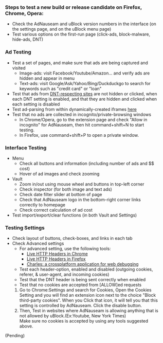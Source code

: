 ### Steps to test a new build or release candidate on Firefox, Chrome, Opera:

* Check the AdNauseam and uBlock version numbers in the interface (on the settings page, and on the uBlock menu page)
* Test various options on the first-run page (click-ads, block-malware, hide-ads, DNT)

### Ad Testing
* Test a set of pages, and make sure that ads are being captured and visited   
  * Image-ads: visit Facebook/Youtube/Amazon... and verify ads are hidden and appear in menu
  * Text-ads: visit Google/Ask/Yahoo/Bing/Duckduckgo to search for keywords such as "credit card" or "loan"
*  Test that ads from [DNT-respecting sites](https://www.eff.org/files/effdntlist.txt) are not hidden or clicked, when each DNT setting is enabled, and that they are hidden and clicked when each setting is disabled
*  Test ad-parsing from within dynamically-created iframes [here](http://rednoise.org/adntest/dynamic_iframe.html)                       
*  Test that no ads are collected in incognito/private-browsing windows    
   * In Chrome/Opera, go to the extension page and check "Allow in incognito" for AdNauseam, then hit command+shift+N to start testing.   
   * In Firefox, use command+shift+P to open a private window.
  
### Interface Testing
* Menu 
   - Check all buttons and information (including number of ads and $$ cost)
   - Hover of ad images and check zooming
* Vault
   - Zoom in/out using mouse wheel and buttons in top-left corner 
   - Check inspector (for both image and text ads)
   - Check date filter slider at bottom of page
   - Check that AdNauseam logo in the bottom-right corner links correctly to homepage  
   - Check correct calculation of ad cost
* Test import/export/clear functions (in both Vault and Settings)

### Testing Settings
* Check layout of buttons, check-boxes, and links in each tab
* Check Advanced settings
  * For advanced setting, use the following tools:
    * [Live HTTP Headers in Chrome](https://chrome.google.com/webstore/detail/live-http-headers/iaiioopjkcekapmldfgbebdclcnpgnlo?hl=en)    
    * [Live HTTP Headers in Firefox](https://addons.mozilla.org/en-US/firefox/addon/live-http-headers-clone/)   
    * [Charles: a crossplatform application for web debugging](https://www.charlesproxy.com/latest-release/download.do) 
  *  Test each header-option, enabled and disabled (outgoing cookies, referer, & user-agent, and incoming cookies)
  *  Test that the DNT header is being sent correctly when enabled
  *  Test that no cookies are accepted from [ALLOW]ed requests   
   1. Go to Chrome:Settings and search for Cookies, Open the Cookies Setting and you will find an extension icon next to the choice "Block third-party cookies". When you Click that icon, it will tell you that this setting is controlled by AdNauseam. Click the disable button.   
   2. Then, Test in websites where AdNauseam is allowing anything that is not allowed by uBlock.(Ex:Youtube, New York Times)   
     Make sure no cookies is accepted by using any tools suggested above.


(Pending)

